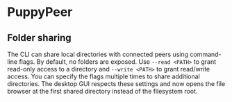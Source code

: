 # PuppyPeer

## Folder sharing

The CLI can share local directories with connected peers using command-line
flags. By default, no folders are exposed. Use `--read <PATH>` to grant
read-only access to a directory and `--write <PATH>` to grant read/write
access. You can specify the flags multiple times to share additional
directories. The desktop GUI respects these settings and now opens the file
browser at the first shared directory instead of the filesystem root.
